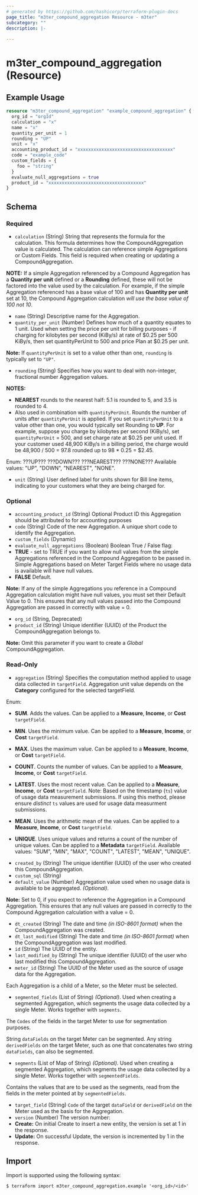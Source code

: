 ```yaml
---
# generated by https://github.com/hashicorp/terraform-plugin-docs
page_title: "m3ter_compound_aggregation Resource - m3ter"
subcategory: ""
description: |-
  
---
```


# m3ter_compound_aggregation (Resource)



## Example Usage

```terraform
resource "m3ter_compound_aggregation" "example_compound_aggregation" {
  org_id = "orgId"
  calculation = "x"
  name = "x"
  quantity_per_unit = 1
  rounding = "UP"
  unit = "x"
  accounting_product_id = "xxxxxxxxxxxxxxxxxxxxxxxxxxxxxxxxxxxx"
  code = "example_code"
  custom_fields = {
    foo = "string"
  }
  evaluate_null_aggregations = true
  product_id = "xxxxxxxxxxxxxxxxxxxxxxxxxxxxxxxxxxxx"
}
```

<!-- schema generated by tfplugindocs -->
## Schema

### Required

- `calculation` (String) String that represents the formula for the calculation. This formula determines how the CompoundAggregation value is calculated. The calculation can reference  simple Aggregations or Custom Fields. This field is required when creating or updating a CompoundAggregation.

**NOTE:** If a simple Aggregation referenced by a Compound Aggregation has a **Quantity per unit** defined or a **Rounding** defined, these will not be factored into the value used by the calculation. For example, if the simple Aggregation referenced has a base value of 100 and has **Quantity per unit** set at 10, the Compound Aggregation calculation *will use the base value of 100 not 10*.
- `name` (String) Descriptive name for the Aggregation.
- `quantity_per_unit` (Number) Defines how much of a quantity equates to 1 unit. Used when setting the price per unit for billing purposes - if charging for kilobytes per second (KiBy/s) at rate of $0.25 per 500 KiBy/s, then set quantityPerUnit to 500 and price Plan at $0.25 per unit.

**Note:** If `quantityPerUnit` is set to a value other than one, `rounding` is typically set to `"UP"`.
- `rounding` (String) Specifies how you want to deal with non-integer, fractional number Aggregation values.

**NOTES:**
* **NEAREST** rounds to the nearest half: 5.1 is rounded to 5, and 3.5 is rounded to 4.
* Also used in combination with `quantityPerUnit`. Rounds the number of units after `quantityPerUnit` is applied. If you set `quantityPerUnit` to a value other than one, you would typically set Rounding to **UP**. For example, suppose you charge by kilobytes per second (KiBy/s), set `quantityPerUnit` = 500, and set charge rate at $0.25 per unit used. If your customer used 48,900 KiBy/s in a billing period, the charge would be 48,900 / 500 = 97.8 rounded up to 98 * 0.25 = $2.45.

Enum: ???UP??? ???DOWN??? ???NEAREST??? ???NONE???
Available values: "UP", "DOWN", "NEAREST", "NONE".
- `unit` (String) User defined label for units shown for Bill line items, indicating to your customers what they are being charged for.

### Optional

- `accounting_product_id` (String) Optional Product ID this Aggregation should be attributed to for accounting purposes
- `code` (String) Code of the new Aggregation. A unique short code to identify the Aggregation.
- `custom_fields` (Dynamic)
- `evaluate_null_aggregations` (Boolean) Boolean True / False flag:
- **TRUE** - set to TRUE if you want to allow null values from the simple Aggregations referenced in the Compound Aggregation to be passed in. Simple Aggregations based on Meter Target Fields where no usage data is available will have null values.
- **FALSE** Default.

**Note:** If any of the simple Aggregations you reference in a Compound Aggregation calculation might have null values, you must set their Default Value to 0. This ensures that any null values passed into the Compound Aggregation are passed in correctly with value = 0.
- `org_id` (String, Deprecated)
- `product_id` (String) Unique identifier (UUID) of the Product the CompoundAggregation belongs to.

**Note:** Omit this parameter if you want to create a *Global* CompoundAggregation.

### Read-Only

- `aggregation` (String) Specifies the computation method applied to usage data collected in `targetField`. Aggregation unit value depends on the **Category** configured for the selected targetField.

Enum: 

* **SUM**. Adds the values. Can be applied to a **Measure**, **Income**, or **Cost** `targetField`.

* **MIN**. Uses the minimum value. Can be applied to a **Measure**, **Income**, or **Cost** `targetField`.

* **MAX**. Uses the maximum value. Can be applied to a **Measure**, **Income**, or **Cost** `targetField`.

* **COUNT**. Counts the number of values. Can be applied to a **Measure**, **Income**, or **Cost** `targetField`.

* **LATEST**. Uses the most recent value. Can be applied to a **Measure**, **Income**, or **Cost** `targetField`. Note: Based on the timestamp (`ts`) value of usage data measurement submissions. If using this method, please ensure *distinct* `ts` values are used for usage data measurment submissions.

* **MEAN**. Uses the arithmetic mean of the values. Can be applied to a **Measure**, **Income**, or **Cost** `targetField`.

* **UNIQUE**. Uses unique values and returns a count of the number of unique values. Can be applied to a **Metadata** `targetField`.
Available values: "SUM", "MIN", "MAX", "COUNT", "LATEST", "MEAN", "UNIQUE".
- `created_by` (String) The unique identifier (UUID) of the user who created this CompoundAggregation.
- `custom_sql` (String)
- `default_value` (Number) Aggregation value used when no usage data is available to be aggregated. *(Optional)*.

**Note:** Set to 0, if you expect to reference the Aggregation in a Compound Aggregation. This ensures that any null values are passed in correctly to the Compound Aggregation calculation with a value = 0.
- `dt_created` (String) The date and time *(in ISO-8601 format)* when the CompoundAggregation was created.
- `dt_last_modified` (String) The date and time *(in ISO-8601 format)* when the CompoundAggregation was last modified.
- `id` (String) The UUID of the entity.
- `last_modified_by` (String) The unique identifier (UUID) of the user who last modified this CompoundAggregation.
- `meter_id` (String) The UUID of the Meter used as the source of usage data for the Aggregation.

Each Aggregation is a child of a Meter, so the Meter must be selected.
- `segmented_fields` (List of String) *(Optional)*. Used when creating a segmented Aggregation, which segments the usage data collected by a single Meter. Works together with `segments`.

The `Codes` of the fields in the target Meter to use for segmentation purposes.

String `dataFields` on the target Meter can be segmented. Any string `derivedFields` on the target Meter, such as one that concatenates two string `dataFields`, can also be segmented.
- `segments` (List of Map of String) *(Optional)*. Used when creating a segmented Aggregation, which segments the usage data collected by a single Meter. Works together with `segmentedFields`.

Contains the values that are to be used as the segments, read from the fields in the meter pointed at by `segmentedFields`.
- `target_field` (String) `Code` of the target `dataField` or `derivedField` on the Meter used as the basis for the Aggregation.
- `version` (Number) The version number:
- **Create:** On initial Create to insert a new entity, the version is set at 1 in the response.
- **Update:** On successful Update, the version is incremented by 1 in the response.

## Import

Import is supported using the following syntax:

```shell
$ terraform import m3ter_compound_aggregation.example '<org_id>/<id>'
```
